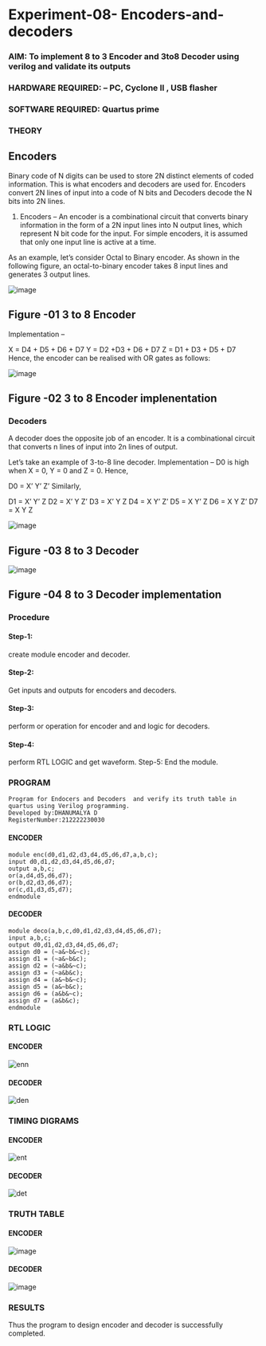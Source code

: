 # Experiment-08- Encoders-and-decoders 
### AIM: To implement 8 to 3 Encoder and  3to8 Decoder using verilog and validate its outputs
### HARDWARE REQUIRED:  – PC, Cyclone II , USB flasher
### SOFTWARE REQUIRED:   Quartus prime
### THEORY 

## Encoders
Binary code of N digits can be used to store 2N distinct elements of coded information. This is what encoders and decoders are used for. Encoders convert 2N lines of input into a code of N bits and Decoders decode the N bits into 2N lines.

1. Encoders –
An encoder is a combinational circuit that converts binary information in the form of a 2N input lines into N output lines, which represent N bit code for the input. For simple encoders, it is assumed that only one input line is active at a time.

As an example, let’s consider Octal to Binary encoder. As shown in the following figure, an octal-to-binary encoder takes 8 input lines and generates 3 output lines.

![image](https://user-images.githubusercontent.com/36288975/171543588-bc0746df-a173-4b35-989e-5fb7d385fe8a.png)
## Figure -01 3 to 8 Encoder 


Implementation –

X = D4 + D5 + D6 + D7
Y = D2 +D3 + D6 + D7
Z = D1 + D3 + D5 + D7 
Hence, the encoder can be realised with OR gates as follows:


![image](https://user-images.githubusercontent.com/36288975/171543740-68403b82-aa93-4c98-9343-f32b14885a2e.png)
## Figure -02 3 to 8 Encoder implenentation 

 ### Decoders 
A decoder does the opposite job of an encoder. It is a combinational circuit that converts n lines of input into 2n lines of output.

Let’s take an example of 3-to-8 line decoder.
Implementation –
D0 is high when X = 0, Y = 0 and Z = 0. Hence,

D0 = X’ Y’ Z’ 
Similarly,

D1 = X’ Y’ Z
D2 = X’ Y Z’
D3 = X’ Y Z
D4 = X Y’ Z’
D5 = X Y’ Z
D6 = X Y Z’
D7 = X Y Z 


![image](https://user-images.githubusercontent.com/36288975/171543978-ee2d0671-2846-40a1-8705-507fd6287a49.png)
## Figure -03 8 to 3 Decoder 



![image](https://user-images.githubusercontent.com/36288975/171543866-5a6eace6-8683-49d7-9c4f-a7cb30ec3035.png)
## Figure -04 8 to 3 Decoder implementation 

### Procedure
#### Step-1:
create module encoder and decoder.

#### Step-2:
Get inputs and outputs for encoders and decoders.

#### Step-3:
perform or operation for encoder and and logic for decoders.

#### Step-4:
perform RTL LOGIC and get waveform. Step-5: End the module.


### PROGRAM 
```
Program for Endocers and Decoders  and verify its truth table in quartus using Verilog programming.
Developed by:DHANUMALYA D 
RegisterNumber:212222230030  
```
#### ENCODER
```
module enc(d0,d1,d2,d3,d4,d5,d6,d7,a,b,c);
input d0,d1,d2,d3,d4,d5,d6,d7;
output a,b,c;
or(a,d4,d5,d6,d7);
or(b,d2,d3,d6,d7);
or(c,d1,d3,d5,d7);
endmodule
```
#### DECODER
```
module deco(a,b,c,d0,d1,d2,d3,d4,d5,d6,d7);
input a,b,c;
output d0,d1,d2,d3,d4,d5,d6,d7;
assign d0 = (~a&~b&~c);
assign d1 = (~a&~b&c);
assign d2 = (~a&b&~c);
assign d3 = (~a&b&c);
assign d4 = (a&~b&~c);
assign d5 = (a&~b&c);
assign d6 = (a&b&~c);
assign d7 = (a&b&c);
endmodule
```

### RTL LOGIC  

#### ENCODER
![enn](https://github.com/Dhanudhanaraj/Experiment-08-Encoders-and-decoders-/assets/119218812/f4411ce1-1c8b-49a3-a86c-1f721bc98fea)

#### DECODER
![den](https://github.com/Dhanudhanaraj/Experiment-08-Encoders-and-decoders-/assets/119218812/1ae34de0-995e-498f-99fb-b998159a5712)

### TIMING DIGRAMS  
#### ENCODER
![ent](https://github.com/Dhanudhanaraj/Experiment-08-Encoders-and-decoders-/assets/119218812/7382b434-65c5-4546-8bc9-842350cb0f22)

#### DECODER
![det](https://github.com/Dhanudhanaraj/Experiment-08-Encoders-and-decoders-/assets/119218812/7c8ad66c-69eb-4a95-90cc-9a59700ddb85)

### TRUTH TABLE 
#### ENCODER
![image](https://github.com/Dhanudhanaraj/Experiment-08-Encoders-and-decoders-/assets/119218812/30c7b793-d92b-4952-8026-73189d781626)

#### DECODER
![image](https://github.com/Dhanudhanaraj/Experiment-08-Encoders-and-decoders-/assets/119218812/3db2c6a4-37b7-46fe-a770-a845f92a055e)

### RESULTS 
Thus the program to design encoder and decoder is successfully completed.
